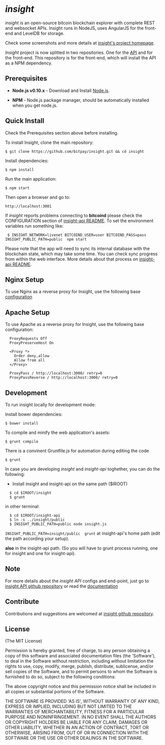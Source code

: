 # *insight*

*insight* is an open-source bitcoin blockchain explorer with complete REST
and websocket APIs. Insight runs in NodeJS, uses AngularJS for the
front-end and LevelDB for storage.

Check some screenshots and more details at [insight's project homepage](http://insight.is/).

*Insight* project is now splitted in two repositories. One for the [API](https://github.com/NMDev/insight-api) and for the front-end. This repository is for the front-end, which will install the API as a NPM dependency.

## Prerequisites

* **Node.js v0.10.x** - Download and Install [Node.js](http://www.nodejs.org/download/).

* **NPM** - Node.js package manager, should be automatically installed when you get node.js.

## Quick Install
  Check the Prerequisites section above before installing.

  To install Insight, clone the main repository:

    $ git clone https://github.com/bitpay/insight.git && cd insight

  Install dependencies:

    $ npm install
    
  Run the main application:

    $ npm start
    
  Then open a browser and go to:

    http://localhost:3001

  If *insight* reports problems connecting to **bitcoind** please check the CONFIGURATION section of 
  [insight-api README](https://github.com/NMDev/insight-api/blob/master/README.md). To set the 
  environment variables run something like:
  
     $ INSIGHT_NETWORK=livenet BITCOIND_USER=user BITCOIND_PASS=pass INSIGHT_PUBLIC_PATH=public  npm start


  Please note that the app will need to sync its internal database
  with the blockchain state, which may take some time. You can check
  sync progress from within the web interface. More details about that process
  on [insight-api README](https://github.com/NMDev/insight-api/blob/master/README.md). 
  
  
## Nginx Setup

To use Nginx as a reverse proxy for Insight, use the following base [configuration](https://gist.github.com/matiu/bdd5e55ff0ad90b54261)

## Apache Setup

To use Apache as a reverse proxy for Insight, use the following base configuration:

```
  ProxyRequests Off
  ProxyPreserveHost On

  <Proxy *>
    Order deny,allow
    Allow from all
  </Proxy>

  ProxyPass / http://localhost:3000/ retry=0
  ProxyPassReverse / http://localhost:3000/ retry=0
```

## Development

To run insight locally for development mode:

Install bower dependencies:

```$ bower install```

To compile and minify the web application's assets:

```$ grunt compile```

There is a convinent Gruntfile.js for automation during editing the code

```$ grunt```



In case you are developing *insight* and *insight-api* toghether, you can do the following:

* Install insight and insight-api on the same path ($IROOT)
```
  $ cd $IROOT/insight
  $ grunt
```
in other terminal:
```
  $ cd $IROOT/insight-api 
  $ ln -s ../insight/public
  $ INSIGHT_PUBLIC_PATH=public node insight.js 
```


```INSIGHT_PUBLIC_PATH=insight/public  grunt```
at insight-api's home path (edit the path according your setup).

**also** in the insight-api path. (So you will have to grunt process running, one for insight and one for insight-api).


## Note

For more details about the *insight API* configs and end-point, just go to [insight API github repository](https://github.com/bitpay/insight-api) or read the [documentation](https://github.com/bitpay/insight-api/blob/master/README.md)

## Contribute

Contributions and suggestions are welcomed at [insight github repository](https://github.com/bitpay/insight).


## License
(The MIT License)

Permission is hereby granted, free of charge, to any person obtaining
a copy of this software and associated documentation files (the
'Software'), to deal in the Software without restriction, including
without limitation the rights to use, copy, modify, merge, publish,
distribute, sublicense, and/or sell copies of the Software, and to
permit persons to whom the Software is furnished to do so, subject to
the following conditions:

The above copyright notice and this permission notice shall be
included in all copies or substantial portions of the Software.

THE SOFTWARE IS PROVIDED 'AS IS', WITHOUT WARRANTY OF ANY KIND,
EXPRESS OR IMPLIED, INCLUDING BUT NOT LIMITED TO THE WARRANTIES OF
MERCHANTABILITY, FITNESS FOR A PARTICULAR PURPOSE AND NONINFRINGEMENT.
IN NO EVENT SHALL THE AUTHORS OR COPYRIGHT HOLDERS BE LIABLE FOR ANY
CLAIM, DAMAGES OR OTHER LIABILITY, WHETHER IN AN ACTION OF CONTRACT,
TORT OR OTHERWISE, ARISING FROM, OUT OF OR IN CONNECTION WITH THE
SOFTWARE OR THE USE OR OTHER DEALINGS IN THE SOFTWARE.
